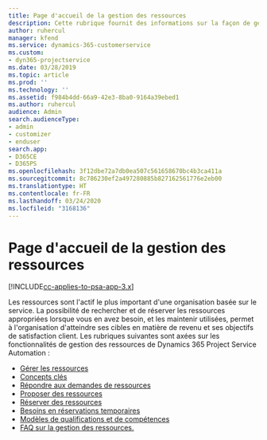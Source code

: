 ```yaml
---
title: Page d'accueil de la gestion des ressources
description: Cette rubrique fournit des informations sur la façon de gérer les ressources.
author: ruhercul
manager: kfend
ms.service: dynamics-365-customerservice
ms.custom:
- dyn365-projectservice
ms.date: 03/28/2019
ms.topic: article
ms.prod: ''
ms.technology: ''
ms.assetid: f984b4dd-66a9-42e3-8ba0-9164a39ebed1
ms.author: ruhercul
audience: Admin
search.audienceType:
- admin
- customizer
- enduser
search.app:
- D365CE
- D365PS
ms.openlocfilehash: 3f12dbe72a7db0ea507c561658670bc4b3ca411a
ms.sourcegitcommit: 8c786230ef2a497280885b827162561776e2eb00
ms.translationtype: HT
ms.contentlocale: fr-FR
ms.lasthandoff: 03/24/2020
ms.locfileid: "3168136"
---
```

# <a name="resource-management-home-page"></a>Page d'accueil de la gestion des ressources

[!INCLUDE[cc-applies-to-psa-app-3.x](../includes/cc-applies-to-psa-app-3x.md)]

Les ressources sont l'actif le plus important d'une organisation basée sur le service. La possibilité de rechercher et de réserver les ressources appropriées lorsque vous en avez besoin, et les maintenir utilisées, permet à l'organisation d'atteindre ses cibles en matière de revenu et ses objectifs de satisfaction client. Les rubriques suivantes sont axées sur les fonctionnalités de gestion des ressources de Dynamics 365 Project Service Automation :

- [Gérer les ressources](manage-resources.md)
- [Concepts clés](reports-key-concepts.md)
- [Répondre aux demandes de ressources](resource-management-fulfill-requests.md)
- [Proposer des ressources](resource-management-propose-resources.md)
- [Réserver des ressources](resource-management-book-resources-scheduleboard.md)
- [Besoins en réservations temporaires](resource-management-softbook-requirements.md)
- [Modèles de qualifications et de compétences](resource-management-skills-proficiency.md)
- [FAQ sur la gestion des ressources.](resource-management-faq.md)
